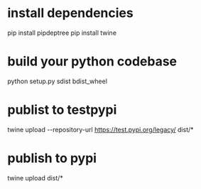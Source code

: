 
# install dependencies
pip install pipdeptree
pip install twine 

# build your python codebase
python setup.py sdist bdist_wheel

# publist to testpypi
twine upload --repository-url https://test.pypi.org/legacy/ dist/*
# publish to pypi
twine upload dist/*